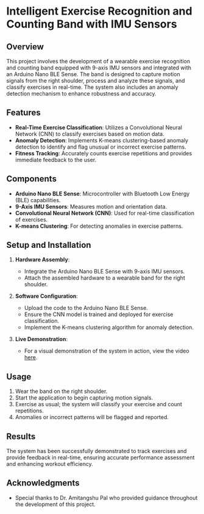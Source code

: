 # Intelligent Exercise Recognition and Counting Band with IMU Sensors

## Overview

This project involves the development of a wearable exercise recognition and counting band equipped with 9-axis IMU sensors and integrated with an Arduino Nano BLE Sense. The band is designed to capture motion signals from the right shoulder, process and analyze these signals, and classify exercises in real-time. The system also includes an anomaly detection mechanism to enhance robustness and accuracy.

## Features

- **Real-Time Exercise Classification**: Utilizes a Convolutional Neural Network (CNN) to classify exercises based on motion data.
- **Anomaly Detection**: Implements K-means clustering-based anomaly detection to identify and flag unusual or incorrect exercise patterns.
- **Fitness Tracking**: Accurately counts exercise repetitions and provides immediate feedback to the user.

## Components

- **Arduino Nano BLE Sense**: Microcontroller with Bluetooth Low Energy (BLE) capabilities.
- **9-Axis IMU Sensors**: Measures motion and orientation data.
- **Convolutional Neural Network (CNN)**: Used for real-time classification of exercises.
- **K-means Clustering**: For detecting anomalies in exercise patterns.

## Setup and Installation

1. **Hardware Assembly**:
   - Integrate the Arduino Nano BLE Sense with 9-axis IMU sensors.
   - Attach the assembled hardware to a wearable band for the right shoulder.

2. **Software Configuration**:
   - Upload the code to the Arduino Nano BLE Sense.
   - Ensure the CNN model is trained and deployed for exercise classification.
   - Implement the K-means clustering algorithm for anomaly detection.

3. **Live Demonstration**:
   - For a visual demonstration of the system in action, view the video [here](https://drive.google.com/file/d/1IW32caFU-zByPyRzhUgisTez_ZOtdWq0/view?usp=drivesdk).

## Usage

1. Wear the band on the right shoulder.
2. Start the application to begin capturing motion signals.
3. Exercise as usual; the system will classify your exercise and count repetitions.
4. Anomalies or incorrect patterns will be flagged and reported.

## Results

The system has been successfully demonstrated to track exercises and provide feedback in real-time, ensuring accurate performance assessment and enhancing workout efficiency.


## Acknowledgments

- Special thanks to Dr. Amitangshu Pal who provided guidance throughout the development of this project.

